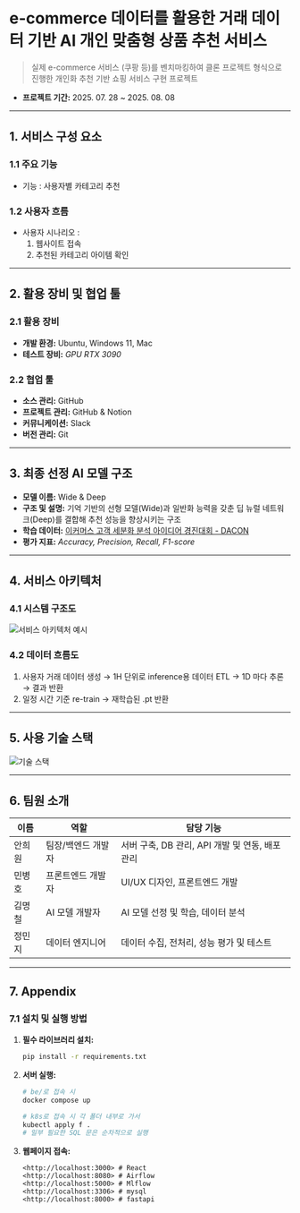 # e-commerce 데이터를 활용한 거래 데이터 기반 AI 개인 맞춤형 상품 추천 서비스

> 실제 e-commerce 서비스 (쿠팡 등)를 벤치마킹하여 클론 프로젝트 형식으로 진행한 개인화 추천 기반 쇼핑 서비스 구현 프로젝트
> 
- **프로젝트 기간:** 2025. 07. 28 ~ 2025. 08. 08

---

## **1. 서비스 구성 요소**

### **1.1 주요 기능**

- 기능 : 사용자별 카테고리 추천

### **1.2 사용자 흐름**

- 사용자 시나리오 :
    1. 웹사이트 접속
    2. 추천된 카테고리 아이템 확인

---

## **2. 활용 장비 및 협업 툴**

### **2.1 활용 장비**

- **개발 환경:** Ubuntu, Windows 11, Mac
- **테스트 장비:** *GPU RTX 3090*

### **2.2 협업 툴**

- **소스 관리:** GitHub
- **프로젝트 관리:** GitHub & Notion
- **커뮤니케이션:** Slack
- **버전 관리:** Git

---

## **3. 최종 선정 AI 모델 구조**

- **모델 이름:** Wide & Deep
- **구조 및 설명:** 기억 기반의 선형 모델(Wide)과 일반화 능력을 갖춘 딥 뉴럴 네트워크(Deep)를 결합해 추천 성능을 향상시키는 구조
- **학습 데이터:**  [이커머스 고객 세분화 분석 아이디어 경진대회 - DACON](https://dacon.io/competitions/official/236222/data)
- **평가 지표:**  *Accuracy, Precision, Recall, F1-score*

---

## **4. 서비스 아키텍처**

### **4.1 시스템 구조도**

![서비스 아키텍처 예시]([스크린샷(97).png](https://github.com/AIBootcamp14/mlops-project-mlops-7/blob/main/assets/%EC%8A%A4%ED%81%AC%EB%A6%B0%EC%83%B7(97).png))

### **4.2 데이터 흐름도**

1. 사용자 거래 데이터 생성 → 1H 단위로 inference용 데이터 ETL  → 1D 마다  추론 → 결과 반환
2. 일정 시간 기준 re-train → 재학습된 .pt 반환

---

## **5. 사용 기술 스택**

![기술 스택]([7조.jpg](https://github.com/AIBootcamp14/mlops-project-mlops-7/blob/main/assets/7조.jpg))

---

## **6. 팀원 소개**

| 이름 | 역할 | 담당 기능 |
| --- | --- | --- |
| 안희원 | 팀장/백엔드 개발자 | 서버 구축, DB 관리, API 개발 및 연동, 배포 관리 |
| 민병호 | 프론트엔드 개발자 | UI/UX 디자인, 프론트엔드 개발 |
| 김명철 | AI 모델 개발자 | AI 모델 선정 및 학습, 데이터 분석 |
| 정민지 | 데이터 엔지니어 | 데이터 수집, 전처리, 성능 평가 및 테스트 |

---

## **7. Appendix**

### **7.1 설치 및 실행 방법**

1. **필수 라이브러리 설치:**
    
    ```bash
    pip install -r requirements.txt
    
    ```
    
2. **서버 실행:**
    
    ```bash
    # be/로 접속 시
    docker compose up 
    
    # k8s로 접속 시 각 폴더 내부로 가서
    kubectl apply f .
    # 일부 필요한 SQL 문은 순차적으로 실행
    ```
    
3. **웹페이지 접속:**
    
    ```
    <http://localhost:3000> # React
    <http://localhost:8080> # Airflow
    <http://localhost:5000> # Mlflow
    <http://localhost:3306> # mysql
    <http://localhost:8000> # fastapi
    ```
